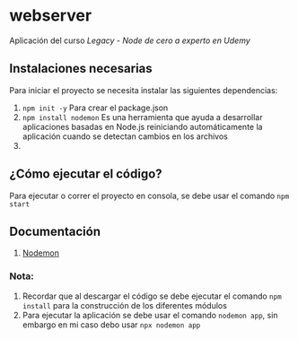 # webserver
Aplicación del curso *Legacy - Node de cero a experto en Udemy*

## Instalaciones necesarias
Para iniciar el proyecto se necesita instalar las siguientes dependencias:
1. ```npm init -y``` Para crear el package.json
2. ```npm install nodemon``` Es una herramienta que ayuda a desarrollar aplicaciones basadas en Node.js reiniciando automáticamente la aplicación cuando se detectan cambios en los archivos
3. 

## ¿Cómo ejecutar el código?
Para ejecutar o correr el proyecto en consola, se debe usar el comando ```npm start```

## Documentación
1. [Nodemon](https://www.npmjs.com/package/nodemon)

### **Nota:**
1. Recordar que al descargar el código se debe ejecutar el comando ```npm install``` para la construcción de los diferentes módulos
2. Para ejecutar la aplicación se debe usar el comando ```nodemon app```, sin embargo en mi caso debo usar ```npx nodemon app```